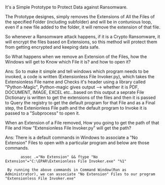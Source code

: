 It's a Simple Prototype to Protect Data against Ransomware. 

The Prototype designes, simply removes the Extensions of All the Files of the specified Folder (including subfolder) and will be in contunious loop, even if a new file added to
the folder, it will remove the extension of that file.

So whenever a Ransomware attack happens, if it is a Crypto Ransomware, it will encrypt the files based on Extensions, so this method will protect them from getting encrypted
and keeping data safe.

So What happens when we remove an Extension of the Files, how the Windows will get to Know which File it is? and how to open it?

Ans: So to make it simple and tell windows which program needs to be invoked, a code is written (Extensionless File Invoker.py), which takes the Extensionless File name and 
     Checks it's header using a library called "Python-Magic", Python-magic gives output --> whether it is PDF, DOCUMENT, IMAGE, EXCEL etc...based on this output
     a seprate File Dictionary is written to get the extensions of the files and then it is passed to Query the registry to get the default program for that File and as a Final 
     step, the Extenionless File path and the default program to Invoke it is passed to a "Subprocess" to open it.
     
     
When an Extension of a File removed, How you going to get the path of that File and How "Extensionless File Invoker.py" will get the path?

Ans: There is a default commands in Windows to associate a "No Extension" Files to open with a particular program and below are those commands.

           assoc .="No Extension" && ftype "No Extension"="C:\EPAR\Extenionless File Invoker.exe" "%1"
           
     By running the above commands in Command Window(Run as Administrator), we can associate "No Extension" Files to our program "Extensionless File Invoker.exe"
     
     
